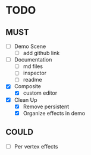 # TODO

## MUST
- [ ] Demo Scene
  - [ ] add github link
- [ ] Documentation
  - [ ] md files
  - [ ] inspector
  - [ ] readme
- [x] Composite
  - [x] custom editor
- [x] Clean Up
  - [x] Remove persistent
  - [x] Organize effects in demo 

## COULD

- [ ] Per vertex effects
